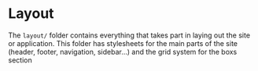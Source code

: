 # Layout

The `layout/` folder contains everything that takes part in laying out the site or application. This folder has stylesheets for the main parts of the site (header, footer, navigation, sidebar…) and the grid system for the boxs section
